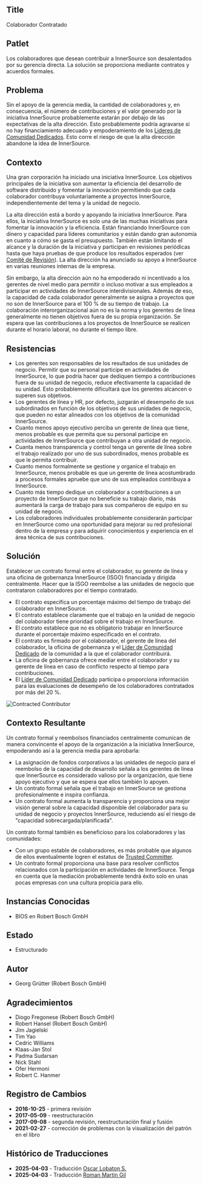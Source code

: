 ## Title

Colaborador Contratado

## Patlet

Los colaboradores que desean contribuir a InnerSource son desalentados por su gerencia directa. La solución se proporciona mediante contratos y acuerdos formales.

## Problema

Sin el apoyo de la gerencia media, la cantidad de colaboradores y, en consecuencia, el número de contribuciones y el valor generado por la iniciativa InnerSource probablemente estarán por debajo de las expectativas de la alta dirección. Esto probablemente podría agravarse si no hay financiamiento adecuado y empoderamiento de los [Lideres de Comunidad Dedicados](dedicated-community-leader.md). Esto corre el riesgo de que la alta dirección abandone la idea de InnerSource.

## Contexto

Una gran corporación ha iniciado una iniciativa InnerSource. Los objetivos principales de la iniciativa son aumentar la eficiencia del desarrollo de software distribuido y fomentar la innovación permitiendo que cada colaborador contribuya voluntariamente a proyectos InnerSource, independientemente del tema y la unidad de negocio.

La alta dirección está a bordo y apoyando la iniciativa InnerSource. Para ellos, la iniciativa InnerSource es solo una de las muchas iniciativas para fomentar la innovación y la eficiencia.
Están financiando InnerSource con dinero y capacidad para líderes comunitarios y están dando gran autonomía en cuanto a cómo se gasta el presupuesto. También están limitando el alcance y la duración de la iniciativa y participan en revisiones periódicas hasta que haya pruebas de que produce los resultados esperados (ver [Comité de Revisión](review-committee.md)).
La alta dirección ha anunciado su apoyo a InnerSource en varias reuniones internas de la empresa.

Sin embargo, la alta dirección aún no ha empoderado ni incentivado a los gerentes de nivel medio para permitir o incluso motivar a sus empleados a participar en actividades de InnerSource interdivisionales. Además de eso, la capacidad de cada colaborador generalmente se asigna a proyectos que no son de InnerSource para el 100 % de su tiempo de trabajo. La colaboración interorganizacional aún no es la norma y los gerentes de línea generalmente no tienen objetivos fuera de su propia organización. Se espera que las contribuciones a los proyectos de InnerSource se realicen durante el horario laboral, no durante el tiempo libre.

## Resistencias

- Los gerentes son responsables de los resultados de sus unidades de negocio. Permitir que su personal participe en actividades de InnerSource, lo que podría hacer que dediquen tiempo a contribuciones fuera de su unidad de negocio, reduce efectivamente la capacidad de su unidad. Esto probablemente dificultará que los gerentes alcancen o superen sus objetivos.
- Los gerentes de línea y HR, por defecto, juzgarán el desempeño de sus subordinados en función de los objetivos de sus unidades de negocio, que pueden no estar alineados con los objetivos de la comunidad InnerSource.
- Cuanto menos apoyo ejecutivo perciba un gerente de línea que tiene, menos probable es que permita que su personal participe en actividades de InnerSource que contribuyan a otra unidad de negocio.
- Cuanta menos transparencia y control tenga un gerente de línea sobre el trabajo realizado por uno de sus subordinados, menos probable es que le permita contribuir.
- Cuanto menos formalmente se gestione y organice el trabajo en InnerSource, menos probable es que un gerente de línea acostumbrado a procesos formales apruebe que uno de sus empleados contribuya a InnerSource.
- Cuanto más tiempo dedique un colaborador a contribuciones a un proyecto de InnerSource que no beneficie su trabajo diario, más aumentará la carga de trabajo para sus compañeros de equipo en su unidad de negocio.
- Los colaboradores individuales probablemente considerarán participar en InnerSource como una oportunidad para mejorar su red profesional dentro de la empresa y para adquirir conocimientos y experiencia en el área técnica de sus contribuciones.

## Solución

Establecer un contrato formal entre el colaborador, su gerente de línea y una oficina de gobernanza InnerSource (ISGO) financiada y dirigida centralmente. Hacer que la ISGO reembolse a las unidades de negocio que contrataron colaboradores por el tiempo contratado.

- El contrato especifica un porcentaje máximo del tiempo de trabajo del colaborador en InnerSource.
- El contrato establece claramente que el trabajo en la unidad de negocio del colaborador tiene prioridad sobre el trabajo en InnerSource.
- El contrato establece que no es obligatorio trabajar en InnerSource durante el porcentaje máximo especificado en el contrato.
- El contrato es firmado por el colaborador, el gerente de línea del colaborador, la oficina de gobernanza y el [Líder de Comunidad Dedicado](dedicated-community-leader.md) de la comunidad a la que el colaborador contribuirá.
- La oficina de gobernanza ofrece mediar entre el colaborador y su gerente de línea en caso de conflicto respecto al tiempo para contribuciones.
- El [Líder de Comunidad Dedicado](dedicated-community-leader.md) participa o proporciona información para las evaluaciones de desempeño de los colaboradores contratados por más del 20 %.

![Contracted Contributor](../../../assets/img/contracted-contributor.png)

## Contexto Resultante

Un contrato formal y reembolsos financiados centralmente comunican de manera convincente el apoyo de la organización a la iniciativa InnerSource, empoderando así a la gerencia media para aprobarla:

- La asignación de fondos corporativos a las unidades de negocio para el reembolso de la capacidad de desarrollo señala a los gerentes de línea que InnerSource es considerado valioso por la organización, que tiene apoyo ejecutivo y que se espera que ellos también lo apoyen.
- Un contrato formal señala que el trabajo en InnerSource se gestiona profesionalmente e inspira confianza.
- Un contrato formal aumenta la transparencia y proporciona una mejor visión general sobre la capacidad disponible del colaborador para su unidad de negocio y proyectos InnerSource, reduciendo así el riesgo de "capacidad sobrecargada/planificada".

Un contrato formal también es beneficioso para los colaboradores y las comunidades:

- Con un grupo estable de colaboradores, es más probable que algunos de ellos eventualmente logren el estatus de [Trusted Committer](./trusted-committer.md).
- Un contrato formal proporciona una base para resolver conflictos relacionados con la participación en actividades de InnerSource. Tenga en cuenta que la mediación probablemente tendrá éxito solo en unas pocas empresas con una cultura propicia para ello.

## Instancias Conocidas

- BIOS en Robert Bosch GmbH

## Estado

* Estructurado

## Autor

- Georg Grütter (Robert Bosch GmbH)

## Agradecimientos

- Diogo Fregonese (Robert Bosch GmbH)
- Robert Hansel (Robert Bosch GmbH)
- Jim Jagielski
- Tim Yao
- Cedric Williams
- Klaas-Jan Stol
- Padma Sudarsan
- Nick Stahl
- Ofer Hermoni
- Robert C. Hanmer

## Registro de Cambios

- **2016-10-25** - primera revisión
- **2017-05-09** - reestructuración
- **2017-09-08** - segunda revisión, reestructuración final y fusión
- **2021-02-27** - corrección de problemas con la visualización del patrón en el libro

## Histórico de Traducciones

- **2025-04-03** - Traducción [Oscar Lobaton S.](https://github.com/ovas04)
- **2025-04-03** - Traducción [Roman Martin Gil](https://github.com/rmarting)
